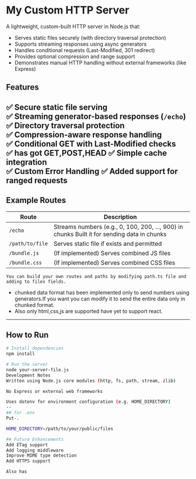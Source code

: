 # My Custom HTTP Server

A lightweight, custom-built HTTP server in Node.js that:
- Serves static files securely (with directory traversal protection)
- Supports streaming responses using async generators
- Handles conditional requests (Last-Modified, 301 redirect)
- Provides optional compression and range support
- Demonstrates manual HTTP handling without external frameworks (like Express)

## Features

✅ Secure static file serving  
✅ Streaming generator-based responses (`/echo`)  
✅ Directory traversal protection  
✅ Compression-aware response handling  
✅ Conditional GET with Last-Modified checks  
✅ has got GET,POST,HEAD
✅ Simple cache integration  
✅ Custom Error Handling
✅ Added support for ranged requests
---

## Example Routes

| Route | Description |
|--------|-------------|
| `/echo` | Streams numbers (e.g., 0, 100, 200, ..., 900) in chunks Built it for sending data in chunks|
| `/path/to/file` | Serves static file if exists and permitted |
| `/bundle.js` | (If implemented) Serves combined JS files |
| `/bundle.css` | (If implemented) Serves combined CSS files |
`You can build your own routes and paths by modifying path.ts file and adding to files fields.`

- chunked data format has been implemented only to send numbers using generators.If you want you can modify it to send the entire data only in chunked format.
- Also only html,css,js are supported have yet to support react.
---

## How to Run

```bash
# Install dependencies
npm install

# Run the server
node your-server-file.js
Development Notes
Written using Node.js core modules (http, fs, path, stream, zlib)

No Express or external web frameworks

Uses dotenv for environment configuration (e.g. HOME_DIRECTORY)
--
## for .env
Put-.

HOME_DIRECTORY=/path/to/your/public/files

## Future Enhancements
Add ETag support
Add logging middleware
Improve MIME type detection
Add HTTPS support

Also has 






